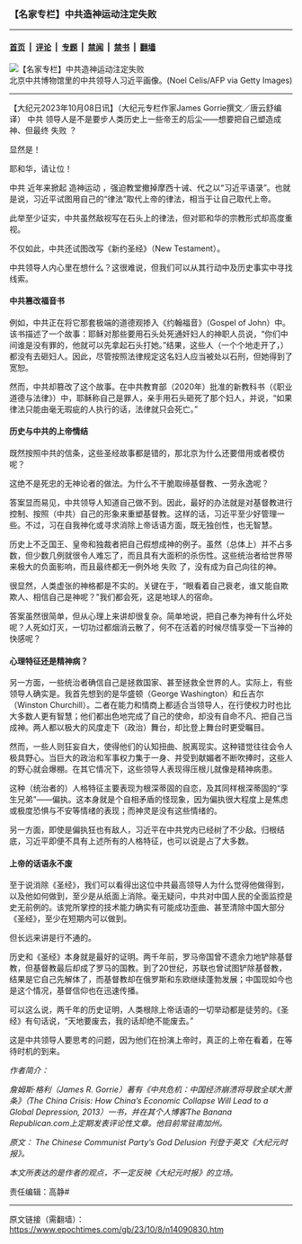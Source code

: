 ### 【名家专栏】中共造神运动注定失败

---

#### [首页](../../../..?n14090830) &nbsp;|&nbsp; [评论](../../../../../epoch-comment?n14090830) &nbsp;|&nbsp; [专题](../../../../../epoch-special?n14090830) &nbsp;|&nbsp; [禁闻](../../../../../epoch-news?n14090830) &nbsp;|&nbsp; [禁书](../../../../../books?n14090830) &nbsp;|&nbsp; [翻墙](https://github.com/gfw-breaker/nogfw/blob/master/README.md?n14090830)


<div><img alt="【名家专栏】中共造神运动注定失败" class="attachment-djy_600_400 size-djy_600_400 wp-post-image" src="https://i.epochtimes.com/assets/uploads/2023/10/id14090834-GettyImages-1242937078-600x400.jpeg"/>
<div class="caption">
 北京中共博物馆里的中共领导人习近平画像。(Noel Celis/AFP via Getty Images)
</div></div><hr/><div class="post_content" id="artbody" itemprop="articleBody">
 <!-- article content begin -->
 <p>
  【大纪元2023年10月08日讯】（大纪元专栏作家James Gorrie撰文／唐云舒编译）
  <ok href="https://www.epochtimes.com/gb/tag/%E4%B8%AD%E5%85%B1.html">
   中共
  </ok>
  领导人是不是要步人类历史上一些帝王的后尘——想要把自己塑造成神、但最终
  <ok href="https://www.epochtimes.com/gb/tag/%E5%A4%B1%E8%B4%A5.html">
   失败
  </ok>
  ？
 </p>
 <p>
  显然是！
 </p>
 <p>
  耶和华，请让位！
 </p>
 <p>
  <ok href="https://www.epochtimes.com/gb/tag/%E4%B8%AD%E5%85%B1.html">
   中共
  </ok>
  近年来掀起
  <ok href="https://www.epochtimes.com/gb/tag/%E9%80%A0%E7%A5%9E%E8%BF%90%E5%8A%A8.html">
   造神运动
  </ok>
  ，强迫教堂撤掉摩西十诫、代之以“习近平语录”。也就是说，习近平试图用自己的“律法”取代上帝的律法，相当于让自己取代上帝。
 </p>
 <p>
  此举至少证实，中共虽然敌视写在石头上的律法，但对耶和华的宗教形式却高度重视。
 </p>
 <p>
  不仅如此，中共还试图改写《新约圣经》（New Testament）。
 </p>
 <p>
  中共领导人内心里在想什么？这很难说，但我们可以从其行动中及历史事实中寻找线索。
 </p>
 <h4>
  中共篡改福音书
 </h4>
 <p>
  例如，中共正在将它那套极端的道德观掺入《约翰福音》（Gospel of John）中。该书描述了一个故事：耶稣对那些要用石头处死通奸妇人的神职人员说，“你们中间谁是没有罪的，他就可以先拿起石头打她。”结果，这些人（一个个地走开了，）都没有去砸妇人。因此，尽管按照法律规定这名妇人应当被处以石刑，但她得到了宽恕。
 </p>
 <p>
  然而，中共却篡改了这个故事。在中共教育部（2020年）批准的新教科书（《职业道德与法律》）中，耶稣称自己是罪人，亲手用石头砸死了那个妇人，并说，“如果律法只能由毫无瑕疵的人执行的话，法律就只会死亡。”
 </p>
 <h4>
  历史与中共的上帝情结
 </h4>
 <p>
  既然按照中共的信条，这些圣经故事都是错的，那北京为什么还要借用或者模仿呢？
 </p>
 <p>
  这绝不是死忠的无神论者的做法。为什么不干脆取缔基督教、一劳永逸呢？
 </p>
 <p>
  答案显而易见，中共领导人知道自己做不到。因此，最好的办法就是对基督教进行控制、按照（中共）自己的形象来重塑基督教。这样的话，习近平至少好管理一些。不过，习在自我神化或寻求消除上帝话语方面，既无独创性，也无智慧。
 </p>
 <p>
  历史上不乏国王、皇帝和独裁者把自己假想成神的例子。虽然（总体上）并不占多数，但少数几例就很令人难忘了，而且具有大面积的杀伤性。这些统治者给世界带来极大的负面影响，而且最终都无一例外地
  <ok href="https://www.epochtimes.com/gb/tag/%E5%A4%B1%E8%B4%A5.html">
   失败
  </ok>
  了，没有成为自己向往的神。
 </p>
 <p>
  很显然，人类虚张的神格都是不实的。关键在于，“眼看着自己衰老，谁又能自欺欺人、相信自己是神呢？”我们都会死，这是地球人的宿命。
 </p>
 <p>
  答案虽然很简单，但从心理上来讲却很复杂。简单地说，把自己奉为神有什么坏处呢？人死如灯灭，一切功过都烟消云散了，何不在活着的时候尽情享受一下当神的快感呢？
 </p>
 <h4>
  心理特征还是精神病？
 </h4>
 <p>
  另一方面，一些统治者确信自己是拯救国家、甚至拯救全世界的人。实际上，有些领导人确实是。我首先想到的是华盛顿（George Washington）和丘吉尔（Winston Churchill）。二者在能力和情商上都适合当领导人，在行使权力时也比大多数人更有智慧；他们都出色地完成了自己的使命，却没有自命不凡、把自己当成神。两人都以极大的风度走下（政治）舞台，却比登上舞台时更受瞩目。
 </p>
 <p>
  然而，一些人则狂妄自大，使得他们的认知扭曲、脱离现实。这种错觉往往会令人极具野心。当巨大的政治和军事权力集于一身、并受到献媚者不断吹捧时，这些人的野心就会爆棚。在其它情况下，这些领导人表现得压根儿就像是精神病患。
 </p>
 <p>
  这种（统治者的）人格特征主要表现为根深蒂固的自恋，及其同样根深蒂固的“孪生兄弟”——偏执。这本身就是个自相矛盾的怪现象，因为偏执很大程度上是焦虑或极度恐惧与不安等情绪的表现；而神灵是没有这些情绪的。
 </p>
 <p>
  另一方面，即使是偏执狂也有敌人，习近平在中共党内已经树了不少敌。归根结底，习近平即便不具有上述所有的人格特征，也可以说是占了大多数。
 </p>
 <h4>
  上帝的话语永不废
 </h4>
 <p>
  至于说消除《圣经》，我们可以看得出这位中共最高领导人为什么觉得他做得到，以及他如何做到，至少是从纸面上消除。毫无疑问，中共对中国人民的全面监控是史无前例的。该党所掌控的技术能力确实有可能成功歪曲、甚至清除中国大部分《圣经》，至少在短期内可以做到。
 </p>
 <p>
  但长远来讲是行不通的。
 </p>
 <p>
  历史和《圣经》本身就是最好的证明。两千年前，罗马帝国曾不遗余力地铲除基督教，但基督教最后却成了罗马的国教。到了20世纪，苏联也曾试图铲除基督教，结果是它自己先解体了，而基督教却在俄罗斯和东欧继续蓬勃发展；中国现如今也是这个情况，基督信仰也在迅速传播。
 </p>
 <p>
  可以这么说，两千年的历史证明，人类根除上帝话语的一切举动都是徒劳的。《圣经》有句话说，“天地要废去，我的话却绝不能废去。”
 </p>
 <p>
  这是中共领导人要思考的问题，因为他们在扮演上帝时，真正的上帝在看着，在等待时机的到来。
 </p>
 <p>
  <em>
   作者简介：
  </em>
 </p>
 <p>
  <em>
   詹姆斯‧格利（James R. Gorrie）著有《中共危机：中国经济崩溃将导致全球大萧条》（The China Crisis: How China’s Economic Collapse Will Lead to a Global Depression, 2013）一书，并在其个人博客The Banana Republican.com上定期发表评论性文章。他目前常驻南加州。
  </em>
 </p>
 <p>
  <em>
   原文：
   <ok href="https://www.theepochtimes.com/opinion/the-chinese-communist-partys-god-delusion-5494124">
    The Chinese Communist Party’s God Delusion
   </ok>
   刊登于英文《大纪元时报》。
  </em>
 </p>
 <p>
  <em>
   本文所表达的是作者的观点，不一定反映《大纪元时报》的立场。
  </em>
 </p>
 <p>
  责任编辑：高静#
 </p>
 <!-- article content end -->
 <div id="below_article_ad">
 </div>
</div>


---

原文链接（需翻墙）：https://www.epochtimes.com/gb/23/10/8/n14090830.htm